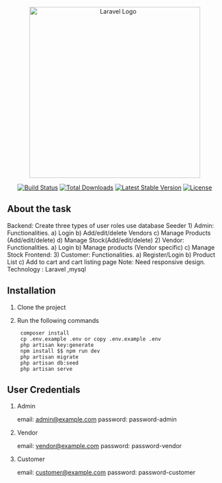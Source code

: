 <p align="center"><a href="https://laravel.com" target="_blank"><img src="https://raw.githubusercontent.com/laravel/art/master/logo-lockup/5%20SVG/2%20CMYK/1%20Full%20Color/laravel-logolockup-cmyk-red.svg" width="400" alt="Laravel Logo"></a></p>

<p align="center">
<a href="https://github.com/laravel/framework/actions"><img src="https://github.com/laravel/framework/workflows/tests/badge.svg" alt="Build Status"></a>
<a href="https://packagist.org/packages/laravel/framework"><img src="https://img.shields.io/packagist/dt/laravel/framework" alt="Total Downloads"></a>
<a href="https://packagist.org/packages/laravel/framework"><img src="https://img.shields.io/packagist/v/laravel/framework" alt="Latest Stable Version"></a>
<a href="https://packagist.org/packages/laravel/framework"><img src="https://img.shields.io/packagist/l/laravel/framework" alt="License"></a>
</p>

## About the task

Backend:
    Create three types of user roles use database Seeder
        1) Admin: Functionalities.
            a) Login
            b) Add/edit/delete Vendors
            c) Manage Products (Add/edit/delete)
            d) Manage Stock(Add/edit/delete)
        2) Vendor: Functionalities.
            a) Login
            b) Manage products (Vendor specific)
            c) Manage Stock
Frontend:
        3) Customer: Functionalities.
            a) Register/Login
            b) Product List
            c) Add to cart and cart listing page
Note: Need responsive design. Technology : Laravel ,mysql


## Installation

1. Clone the project
2. Run the following commands

        composer install
        cp .env.example .env or copy .env.example .env
        php artisan key:generate
        npm install $$ npm run dev
        php artisan migrate
        php artisan db:seed
        php artisan serve


## User Credentials

1. Admin

   email: admin@example.com
   password: password-admin

2. Vendor

   email: vendor@example.com
   password: password-vendor

3. Customer

   email: customer@example.com
   password: password-customer
